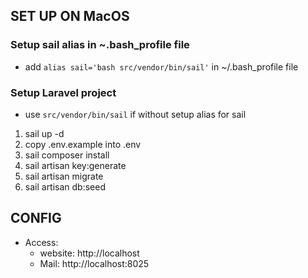 
## SET UP ON MacOS

### Setup sail alias in ~.bash_profile file
 - add `alias sail='bash src/vendor/bin/sail'` in ~/.bash_profile file

### Setup Laravel project
 -  use `src/vendor/bin/sail` if without setup alias for sail

1. sail up -d
2. copy .env.example into .env
3. sail composer install
4. sail artisan key:generate
5. sail artisan migrate
6. sail artisan db:seed

## CONFIG
- Access:
   + website: http://localhost
   + Mail: http://localhost:8025

